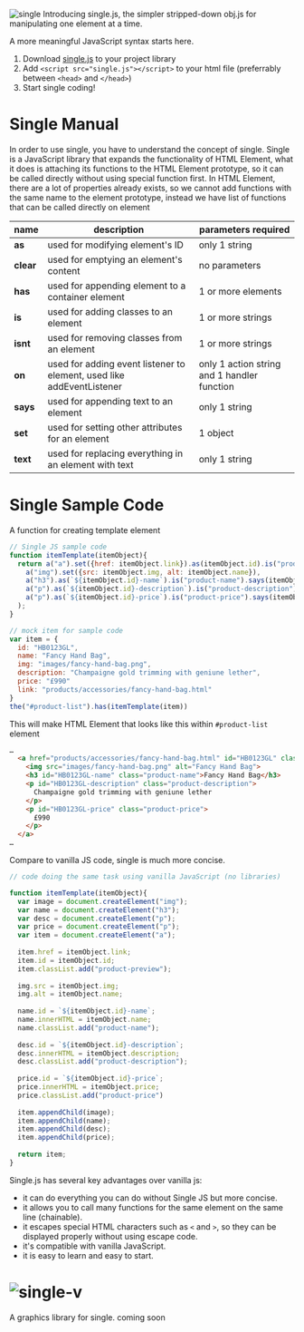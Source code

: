 ![single](https://nothal.github.io/single/images/wordmark.svg)
Introducing single.js, the simpler stripped-down obj.js for manipulating one element at a time.

A more meaningful JavaScript syntax starts here.
1. Download [single.js](https://github.com/nothal/single/releases) to your project library
2. Add `<script src="single.js"></script>` to your html file (preferrably between `<head>` and `</head>`)
3. Start single coding!

# Single Manual
In order to use single, you have to understand the concept of single.
Single is a JavaScript library that expands the functionality of HTML Element, what it does is attaching its functions to the HTML Element prototype, so it can be called directly without using special function first. In HTML Element, there are a lot of properties already exists, so we cannot add functions with the same name to the element prototype, instead we have list of functions that can be called directly on element

|name |description |parameters required |
| --- | --- | --- |
| __as__ | used for modifying element's ID | only 1 string |
| __clear__ | used for emptying an element's content | no parameters |
| __has__ | used for appending element to a container element | 1 or more elements |
| __is__ | used for adding classes to an element | 1 or more strings |
| __isnt__ | used for removing classes from an element | 1 or more strings |
| __on__ | used for adding event listener to element, used like addEventListener | only 1 action string and 1 handler function |
| __says__ | used for appending text to an element | only 1 string |
| __set__ | used for setting other attributes for an element | 1 object |
| __text__ | used for replacing everything in an element with text | only 1 string |

# Single Sample Code
A function for creating template element
```js
// Single JS sample code
function itemTemplate(itemObject){
  return a("a").set({href: itemObject.link}).as(itemObject.id).is("product-preview").has(
    a("img").set({src: itemObject.img, alt: itemObject.name}),
    a("h3").as(`${itemObject.id}-name`).is("product-name").says(itemObject.name),
    a("p").as(`${itemObject.id}-description`).is("product-description").says(itemObject.description),
    a("p").as(`${itemObject.id}-price`).is("product-price").says(itemObject.price)
  );
}
```
```js
// mock item for sample code
var item = {
  id: "HB0123GL", 
  name: "Fancy Hand Bag", 
  img: "images/fancy-hand-bag.png", 
  description: "Champaigne gold trimming with geniune lether",
  price: "£990"
  link: "products/accessories/fancy-hand-bag.html"
}
the("#product-list").has(itemTemplate(item))
```
This will make HTML Element that looks like this within `#product-list` element
```html
…
  <a href="products/accessories/fancy-hand-bag.html" id="HB0123GL" class="product-preview">
    <img src="images/fancy-hand-bag.png" alt="Fancy Hand Bag">
    <h3 id="HB0123GL-name" class="product-name">Fancy Hand Bag</h3>
    <p id="HB0123GL-description" class="product-description">
      Champaigne gold trimming with geniune lether
    </p>
    <p id="HB0123GL-price" class="product-price">
      £990
    </p>
  </a>
…
```
Compare to vanilla JS code, single is much more concise.
```js
// code doing the same task using vanilla JavaScript (no libraries)

function itemTemplate(itemObject){
  var image = document.createElement("img");
  var name = document.createElement("h3");
  var desc = document.createElement("p");
  var price = document.createElement("p");
  var item = document.createElement("a");
  
  item.href = itemObject.link;
  item.id = itemObject.id;
  item.classList.add("product-preview");
  
  img.src = itemObject.img;
  img.alt = itemObject.name;
  
  name.id = `${itemObject.id}-name`;
  name.innerHTML = itemObject.name;
  name.classList.add("product-name");
  
  desc.id = `${itemObject.id}-description`;
  desc.innerHTML = itemObject.description;
  desc.classList.add("product-description");
  
  price.id = `${itemObject.id}-price`;
  price.innerHTML = itemObject.price;
  price.classList.add("product-price")
  
  item.appendChild(image);
  item.appendChild(name);
  item.appendChild(desc);
  item.appendChild(price);
  
  return item;
}
```
Single.js has several key advantages over vanilla js:
- it can do everything you can do without Single JS but more concise.
- it allows you to call many functions for the same element on the same line (chainable).
- it escapes special HTML characters such as `<` and `>`, so they can be displayed properly without using escape code.
- it's compatible with vanilla JavaScript.
- it is easy to learn and easy to start.

# ![single-v](https://nothal.github.io/single/images/Wordmark-black.svg)
A graphics library for single. 
coming soon
